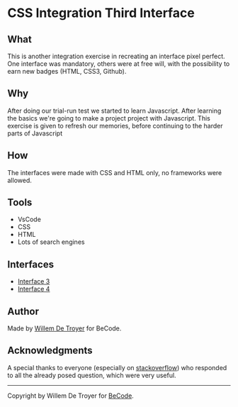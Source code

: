 # CSS Integration Third Interface
## What
This is another integration exercise in recreating an interface
pixel perfect. One interface was mandatory, others were at free will, with the possibility to earn new badges (HTML, CSS3, Github).

## Why
After doing our trial-run test we started to learn Javascript. After learning the basics we're going to make a project project with Javascript. This exercise is given to refresh our memories, before continuing to the harder parts of Javascript
## How
The interfaces were made with CSS and HTML only, no frameworks were allowed.
## Tools
- VsCode
- CSS
- HTML
- Lots of search engines
## Interfaces
- [Interface 3](https://willemdt369.github.io/css-integration-third-interface/index.html)
- [Interface 4](https://willemdt369.github.io/css-integration-third-interface/index2.html)
## Author
Made by [Willem De Troyer](detroyerwillem@hotmail.com)  for BeCode.
## Acknowledgments
A special thanks to everyone (especially on [stackoverflow](https://stackoverflow.com/)) who responded to all the already posed question, which were very useful.

---
Copyright by Willem De Troyer for [BeCode](https://becode.org/).
